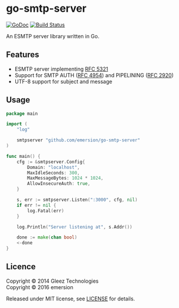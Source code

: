# go-smtp-server

[![GoDoc](https://godoc.org/github.com/emersion/go-smtp-server?status.svg)](https://godoc.org/github.com/emersion/go-smtp-server)
[![Build Status](https://travis-ci.org/emersion/go-smtp-server.svg?branch=master)](https://travis-ci.org/emersion/go-smtp-server)

An ESMTP server library written in Go.

## Features

* ESMTP server implementing [RFC 5321](https://tools.ietf.org/html/rfc5321)
* Support for SMTP AUTH ([RFC 4954](https://tools.ietf.org/html/rfc4954)) and PIPELINING ([RFC 2920](https://tools.ietf.org/html/rfc2920))
* UTF-8 support for subject and message

## Usage

```go
package main

import (
	"log"

	smtpserver "github.com/emersion/go-smtp-server"
)

func main() {
	cfg := &smtpserver.Config{
		Domain: "localhost",
		MaxIdleSeconds: 300,
		MaxMessageBytes: 1024 * 1024,
		AllowInsecureAuth: true,
	}

	s, err := smtpserver.Listen(":3000", cfg, nil)
	if err != nil {
		log.Fatal(err)
	}

	log.Println("Server listening at", s.Addr())

	done := make(chan bool)
	<-done
}
```

## Licence

Copyright © 2014 Gleez Technologies  
Copyright © 2016 emersion  

Released under MIT license, see [LICENSE](LICENSE) for details.
